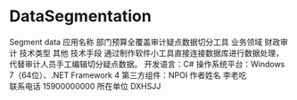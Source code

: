 # DataSegmentation
 Segment data
应用名称	部门预算全覆盖审计疑点数据切分工具
业务领域	财政审计
技术类型	其他
技术手段	通过制作软件小工具直接连接数据库进行数据处理，代替审计人员手工编辑切分疑点数据。
开发语言：C#
操作系统平台：Windows 7（64位）、.NET Framework 4
第三方组件：NPOI
作者姓名 李老吃	
联系电话	15900000000
所在单位	DXHSJJ
